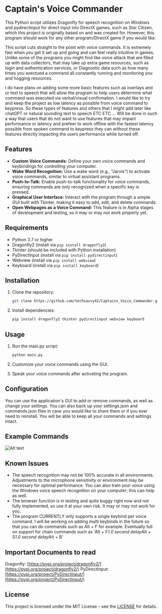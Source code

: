 # Captain's Voice Commander

This Python script utilizes Dragonfly for speech recognition on Windows and pydirectinput for direct input into DirectX games, such as Star Citizen, which this project is originally based on and was created for. However, this program should work for any other program/DirectX game if you would like.

This script cuts straight to the point with voice commands. It is extremely fast when you get it set up and going and can feel really intuitive in games. Unlike some of the programs you might find like voice attack that are filled up with data collectors, that may take up extra game resources, such as login and authentication services, or Diagnostic data such as how many times you exectued a command all constantly running and monitoring you and hogging resources. 

I do have plans on adding some more basic features such as overlays and or text to speech that will allow the program to help users determine what command was executed via verbal/visual confirmation. I would like to try and keep the project as low latency as possible from voice command to keypress. So these types of features and others that I might add later like chatGPT or natural sounding text to speech ETC ETC.... Will be done in such a way that users that do not want to use features that may impact performance or latency and prefeer to work offline with the fastest latency possible from spoken command to keypress they can without these features directly impacting the users performance while turned off.

## Features

- **Custom Voice Commands:** Define your own voice commands and keybindings for controlling your computer.
- **Wake Word Recognition:** Use a wake word (e.g., "Jarvis") to activate voice commands, similar to virtual assistant programs.
- **Push-to-Talk:** Enable push-to-talk functionality for voice commands, ensuring commands are only recognized when a specific key is pressed.
- **Graphical User Interface:** Interact with the program through a simple GUI built with Tkinter, making it easy to add, edit, and delete commands.
- **Open Webpages as a Voice Command:** This feature is in Alpha stages of development and testing, so it may or may not work properly yet.

## Requirements

- Python 3.7 or higher
- Dragonfly2 (install via `pip install dragonfly2`)
- Tkinter (should be included with Python installation)
- PyDirectInput (install via `pip install pydirectinput`)
- Webview (install via `pip install webview`)
- Keyboard (install via `pip install keyboard`)

## Installation

1. Clone the repository:

    ```sh
    git clone https://github.com/techsavvy42/Captains_Voice_Commander.git
    ```

2. Install dependencies:

    ```sh
    pip install dragonfly2 tkinter pydirectinput webview keyboard
    ```

## Usage

1. Run the main.py script:

    ```sh
    python main.py
    ```

2. Customize your voice commands using the GUI.

3. Speak your voice commands after activating the program.

## Configuration

You can use the application's GUI to add or remove commands, as well as change your settings. You can also back up your settings.json and commands.json files in case you would like to share them or if you ever need to reinstall. You will be able to keep all your commands and settings intact.

## Example Commands

![Alt text](https://i.imgur.com/BznMYOG.png)

## Known Issues

- The speech recognition may not be 100% accurate in all environments. Adjustments to the microphone sensitivity or environment may be necessary for optimal performance. You can also train your voice using the Windows voice speech recognition on your computer; this can help as well.
- The browser function is in testing and quite buggy right now and not fully implemented, so use it at your own risk. It may or may not work for you.
- The program CURRENTLY only supports a single keybind per voice command. I will be working on adding multi keybinds in the future so that you can do commands such as Alt + F for example. Eventually full on support for chain commands such as 'Alt + F*1.0 second delay*Alt + S*1.0 second delay*Alt + B'

## Important Documents to read

Dragonfly: [https://pypi.org/project/dragonfly2/](https://pypi.org/project/dragonfly2/)
PyDirectInput: [https://pypi.org/project/PyDirectInput/](https://pypi.org/project/PyDirectInput/)

## License

This project is licensed under the MIT License - see the [LICENSE](https://www.mit.edu/~amini/LICENSE.md) for details.

